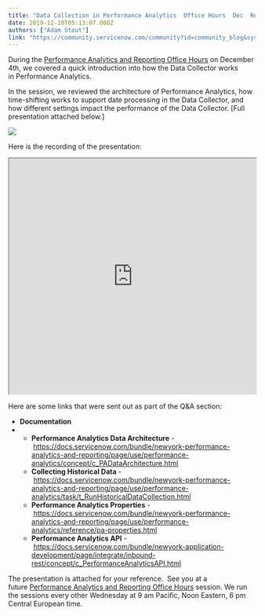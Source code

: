 ```yaml
---
title: "Data Collection in Performance Analytics  Office Hours  Dec  Recap"
date: 2019-12-10T05:13:07.000Z
authors: ["Adam Stout"]
link: "https://community.servicenow.com/community?id=community_blog&sys_id=071406ba1be94c107a5933f2cd4bcb68"
---
```

<p>During the <a title="https://community.servicenow.com/community?id&#61;community_event&amp;sys_id&#61;169b4b61db682f8ca39a0b55ca9619a7" href="https://community.servicenow.com/community?id&#61;community_event&amp;sys_id&#61;169b4b61db682f8ca39a0b55ca9619a7" rel="nofollow">Performance Analytics and Reporting Office Hours</a> on December 4th, we covered a quick introduction into how the Data Collector works in Performance Analytics.</p>
<p>In the session, we reviewed the architecture of Performance Analytics, how time-shifting works to support date processing in the Data Collector, and how different settings impact the performance of the Data Collector. [Full presentation attached below.]</p>
<p><img src="https://community.servicenow.com/fb01c2321ba94c107a5933f2cd4bcbaf.iix" /></p>
<p>Here is the recording of the presentation:</p>
<p><iframe id="video_tinymce" style="width: 100%; height: 480px;" src="https://www.youtube.com/embed/Mrmk2Yt67X0"></iframe></p>
<p>Here are some links that were sent out as part of the Q&amp;A section:</p>
<ul><li><strong>Documentation</strong></li><li>
<ul><li><strong>Performance Analytics Data Architecture</strong> -<strong> </strong><a href="https://docs.servicenow.com/bundle/newyork-performance-analytics-and-reporting/page/use/performance-analytics/concept/c_PADataArchitecture.html" rel="nofollow">https://docs.servicenow.com/bundle/newyork-performance-analytics-and-reporting/page/use/performance-analytics/concept/c_PADataArchitecture.html</a></li><li><strong>Collecting Historical Data </strong>- <a href="https://docs.servicenow.com/bundle/newyork-performance-analytics-and-reporting/page/use/performance-analytics/task/t_RunHistoricalDataCollection.html" rel="nofollow">https://docs.servicenow.com/bundle/newyork-performance-analytics-and-reporting/page/use/performance-analytics/task/t_RunHistoricalDataCollection.html</a></li><li><strong>Performance Analytics Properties</strong> - <a href="https://docs.servicenow.com/bundle/newyork-performance-analytics-and-reporting/page/use/performance-analytics/reference/pa-properties.html" rel="nofollow">https://docs.servicenow.com/bundle/newyork-performance-analytics-and-reporting/page/use/performance-analytics/reference/pa-properties.html</a></li><li><strong>Performance Analytics API</strong> - <a href="https://docs.servicenow.com/bundle/newyork-application-development/page/integrate/inbound-rest/concept/c_PerformanceAnalyticsAPI.html" rel="nofollow">https://docs.servicenow.com/bundle/newyork-application-development/page/integrate/inbound-rest/concept/c_PerformanceAnalyticsAPI.html</a></li></ul>
</li></ul>
<p>The presentation is attached for your reference.  See you at a future <a title="https://community.servicenow.com/community?id&#61;community_event&amp;sys_id&#61;169b4b61db682f8ca39a0b55ca9619a7" href="https://community.servicenow.com/community?id&#61;community_event&amp;sys_id&#61;169b4b61db682f8ca39a0b55ca9619a7" rel="nofollow">Performance Analytics and Reporting Office Hours</a> session. We run the sessions every other Wednesday at 9 am Pacific, Noon Eastern, 6 pm Central European time.</p>